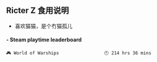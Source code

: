 ## Ricter Z 食用说明
- 喜欢猫猫，是个冇猫孤儿

<!-- steam-box start -->
#### - Steam playtime leaderboard
```text
🎮 World of Warships                 🕘 214 hrs 36 mins
```
<!-- Powered by https://github.com/YouEclipse/steam-box . -->
<!-- steam-box end -->
